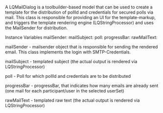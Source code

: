 A LQMailDialog is a toolbuilder-based model that can be used to create a template for the distribution of pollId and credentials for secured polls via mail.
This class is responsible for providing an UI for the template-markup, and triggers the template rendering engine (LQStringProcessor) and uses the MailSender for distribution.

Instance Variables
	mailSender:			<MailSender>
	mailSubject:		<String>
	poll:							<LQPoll>
	progressBar:		<UiProgressBar>
	rawMailText:		<String>

mailSender
	- mailsender object that is responsible for sending the rendered email. This class implements the login with SMTP-Credentials.

mailSubject
	- templated subject (the actual output is rendered via LQStringProcessor)

poll
	- Poll for which pollId and credentials are to be distributed

progressBar
	- progressBar, that indicates how many emails are already sent (one mail for each participant/user in the selected userSet)

rawMailText
	- templated raw text (the actual output is rendered via LQStringProcessor)
